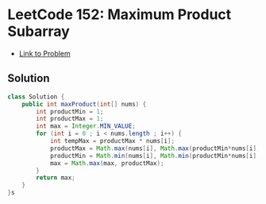 # LeetCode 152: Maximum Product Subarray

- [Link to Problem](https://leetcode.com/problems/maximum-product-subarray/)

## Solution
```java
class Solution {
    public int maxProduct(int[] nums) {
        int productMin = 1;
        int productMax = 1;
        int max = Integer.MIN_VALUE;
        for (int i = 0 ; i < nums.length ; i++) {
            int tempMax = productMax * nums[i];
            productMax = Math.max(nums[i], Math.max(productMin*nums[i], tempMax));
            productMin = Math.min(nums[i], Math.min(productMin*nums[i], tempMax));
            max = Math.max(max, productMax);
        }
        return max;
    }
}s
```